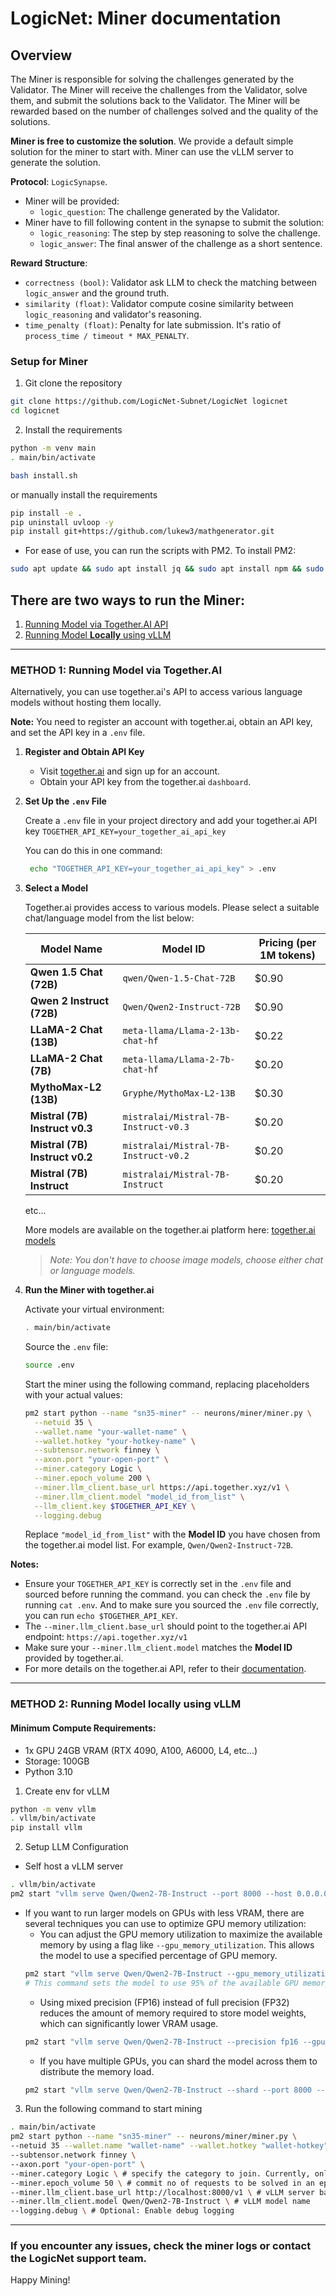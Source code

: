 # LogicNet: Miner documentation

## Overview

The Miner is responsible for solving the challenges generated by the Validator. The Miner will receive the challenges from the Validator, solve them, and submit the solutions back to the Validator. The Miner will be rewarded based on the number of challenges solved and the quality of the solutions.

**Miner is free to customize the solution**. We provide a default simple solution for the miner to start with. Miner can use the vLLM server to generate the solution.

**Protocol**: `LogicSynapse`. 
- Miner will be provided:
    - `logic_question`: The challenge generated by the Validator.
- Miner have to fill following content in the synapse to submit the solution:
    - `logic_reasoning`: The step by step reasoning to solve the challenge.
    - `logic_answer`: The final answer of the challenge as a short sentence.

**Reward Structure**:
- `correctness (bool)`: Validator ask LLM to check the matching between `logic_answer` and the ground truth.
- `similarity (float)`: Validator compute cosine similarity between `logic_reasoning` and validator's reasoning.
- `time_penalty (float)`: Penalty for late submission. It's ratio of `process_time / timeout * MAX_PENALTY`.

### Setup for Miner
1. Git clone the repository
```bash
git clone https://github.com/LogicNet-Subnet/LogicNet logicnet
cd logicnet
```
2. Install the requirements
```bash
python -m venv main
. main/bin/activate

bash install.sh
```

or manually install the requirements
```bash
pip install -e .
pip uninstall uvloop -y
pip install git+https://github.com/lukew3/mathgenerator.git
```

- For ease of use, you can run the scripts with PM2. To install PM2:
```bash
sudo apt update && sudo apt install jq && sudo apt install npm && sudo npm install pm2 -g && pm2 update
```

## There are two ways to run the Miner:
1. [Running Model via Together.AI API](#method-1-running-model-via-togetherai)
2. [Running Model **Locally** using vLLM](#method-2-running-model-locally-using-vllm)
---

### METHOD 1: Running Model via Together.AI

Alternatively, you can use together.ai's API to access various language models without hosting them locally.

**Note:** You need to register an account with together.ai, obtain an API key, and set the API key in a `.env` file.

1. **Register and Obtain API Key**

   - Visit [together.ai](https://together.ai/) and sign up for an account.
   - Obtain your API key from the together.ai `dashboard`.

2. **Set Up the `.env` File**

   Create a `.env` file in your project directory and add your together.ai API key `TOGETHER_API_KEY=your_together_ai_api_key`

   You can do this in one command:
   ```bash
    echo "TOGETHER_API_KEY=your_together_ai_api_key" > .env
    ```

3. **Select a Model**

   Together.ai provides access to various models. Please select a suitable chat/language model from the list below:

   | Model Name                  | Model ID                                     | Pricing (per 1M tokens) |
   |-----------------------------|----------------------------------------------|-------------------------|
   | **Qwen 1.5 Chat (72B)**     | `qwen/Qwen-1.5-Chat-72B`                     | $0.90                   |
   | **Qwen 2 Instruct (72B)**   | `Qwen/Qwen2-Instruct-72B`                    | $0.90                   |
   | **LLaMA-2 Chat (13B)**      | `meta-llama/Llama-2-13b-chat-hf`             | $0.22                   |
   | **LLaMA-2 Chat (7B)**       | `meta-llama/Llama-2-7b-chat-hf`              | $0.20                   |
   | **MythoMax-L2 (13B)**       | `Gryphe/MythoMax-L2-13B`                     | $0.30                   |
   | **Mistral (7B) Instruct v0.3** | `mistralai/Mistral-7B-Instruct-v0.3`         | $0.20                   |
   | **Mistral (7B) Instruct v0.2** | `mistralai/Mistral-7B-Instruct-v0.2`         | $0.20                   |
   | **Mistral (7B) Instruct**   | `mistralai/Mistral-7B-Instruct`              | $0.20                   |
   etc...

   More models are available on the together.ai platform here: [together.ai models](https://api.together.ai/models)
   > *Note: You don't have to choose image models, choose either chat or language models.*

4. **Run the Miner with together.ai**

   Activate your virtual environment:
   ```bash
   . main/bin/activate
   ```

   Source the `.env` file:
   ```bash
   source .env
   ```

   Start the miner using the following command, replacing placeholders with your actual values:
   ```bash
   pm2 start python --name "sn35-miner" -- neurons/miner/miner.py \
     --netuid 35 \
     --wallet.name "your-wallet-name" \
     --wallet.hotkey "your-hotkey-name" \
     --subtensor.network finney \
     --axon.port "your-open-port" \
     --miner.category Logic \
     --miner.epoch_volume 200 \
     --miner.llm_client.base_url https://api.together.xyz/v1 \
     --miner.llm_client.model "model_id_from_list" \
     --llm_client.key $TOGETHER_API_KEY \
     --logging.debug
   ```
   Replace `"model_id_from_list"` with the **Model ID** you have chosen from the together.ai model list. For example, `Qwen/Qwen2-Instruct-72B`.

**Notes:**

- Ensure your `TOGETHER_API_KEY` is correctly set in the `.env` file and sourced before running the command. you can check the `.env` file by running `cat .env`. And to make sure you sourced the `.env` file correctly, you can run `echo $TOGETHER_API_KEY`.
- The `--miner.llm_client.base_url` should point to the together.ai API endpoint: `https://api.together.xyz/v1`
- Make sure your `--miner.llm_client.model` matches the **Model ID** provided by together.ai.
- For more details on the together.ai API, refer to their [documentation](https://docs.together.ai/).

---

### METHOD 2: Running Model locally using vLLM

#### Minimum Compute Requirements:
- 1x GPU 24GB VRAM (RTX 4090, A100, A6000, L4, etc...)
- Storage: 100GB
- Python 3.10
1. Create env for vLLM
```bash
python -m venv vllm
. vllm/bin/activate
pip install vllm
```
2. Setup LLM Configuration
- Self host a vLLM server
```bash
. vllm/bin/activate
pm2 start "vllm serve Qwen/Qwen2-7B-Instruct --port 8000 --host 0.0.0.0" --name "sn35-vllm" # change port and host to your preference
```

- If you want to run larger models on GPUs with less VRAM, there are several techniques you can use to optimize GPU memory utilization:
    - You can adjust the GPU memory utilization to maximize the available memory by using a flag like `--gpu_memory_utilization`. This allows the model to use a specified percentage of GPU memory.
   ```bash
   pm2 start "vllm serve Qwen/Qwen2-7B-Instruct --gpu_memory_utilization 0.95 --port 8000 --host 0.0.0.0" --name "sn35-vllm" 
   # This command sets the model to use 95% of the available GPU memory.
   ```
   - Using mixed precision (FP16) instead of full precision (FP32) reduces the amount of memory required to store model weights, which can significantly lower VRAM usage.
   ```bash
   pm2 start "vllm serve Qwen/Qwen2-7B-Instruct --precision fp16 --gpu_memory_utilization 0.95 --port 8000 --host 0.0.0.0" --name "sn35-vllm"
   ```
   - If you have multiple GPUs, you can shard the model across them to distribute the memory load.
   ```bash
   pm2 start "vllm serve Qwen/Qwen2-7B-Instruct --shard --port 8000 --host 0.0.0.0" --name "sn35-vllm"
   ```

3. Run the following command to start mining
```bash
. main/bin/activate
pm2 start python --name "sn35-miner" -- neurons/miner/miner.py \
--netuid 35 --wallet.name "wallet-name" --wallet.hotkey "wallet-hotkey" \
--subtensor.network finney \
--axon.port "your-open-port" \
--miner.category Logic \ # specify the category to join. Currently, only Logic is supported
--miner.epoch_volume 50 \ # commit no of requests to be solved in an epoch. It will affect the reward calculation
--miner.llm_client.base_url http://localhost:8000/v1 \ # vLLM server base url
--miner.llm_client.model Qwen/Qwen2-7B-Instruct \ # vLLM model name
--logging.debug \ # Optional: Enable debug logging
```

---

### If you encounter any issues, check the miner logs or contact the LogicNet support team.
Happy Mining!
